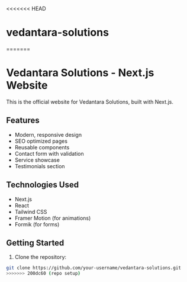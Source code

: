 <<<<<<< HEAD
# vedantara-solutions
=======
# Vedantara Solutions - Next.js Website

This is the official website for Vedantara Solutions, built with Next.js.

## Features

- Modern, responsive design
- SEO optimized pages
- Reusable components
- Contact form with validation
- Service showcase
- Testimonials section

## Technologies Used

- Next.js
- React
- Tailwind CSS
- Framer Motion (for animations)
- Formik (for forms)

## Getting Started

1. Clone the repository:
```bash
git clone https://github.com/your-username/vedantara-solutions.git
>>>>>>> 200dc60 (repo setup)
